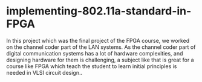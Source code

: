 # implementing-802.11a-standard-in-FPGA
In this project which was the final project of the FPGA course, we worked on the channel coder part of the LAN systems. As the channel coder part of digital communication systems has a lot of hardware complexities, and designing hardware for them is challenging, a subject like that is great for a course like FPGA which teach the student to learn initial principles is needed in VLSI circuit design..
